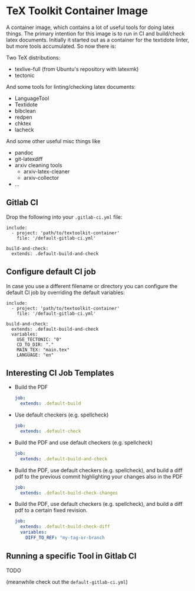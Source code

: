 # TeX Toolkit Container Image

A container image, which contains a lot of useful tools for doing latex things.
The primary intention for this image is to run in CI and build/check latex
documents. Initially it started out as a container for the textidote linter,
but more tools accumulated. So now there is:

Two TeX distributions:

* texlive-full (from Ubuntu's repository with latexmk)
* tectonic

And some tools for linting/checking latex documents:

* LanguageTool
* Textidote
* bibclean
* redpen
* chktex
* lacheck

And some other useful misc things like

* pandoc
* git-latexdiff
* arxiv cleaning tools
    * arxiv-latex-cleaner
    * arxiv-collector
* ...


## Gitlab CI 

Drop the following into your `.gitlab-ci.yml` file:

```
include:
  - project: 'path/to/textoolkit-container'
    file: '/default-gitlab-ci.yml'
    
build-and-check:
  extends: .default-build-and-check
```

## Configure default CI job

In case you use a different filename or directory you can configure the default
CI job by overriding the default variables:

```
include:
  - project: 'path/to/textoolkit-container'
    file: '/default-gitlab-ci.yml'
    
build-and-check:
  extends: .default-build-and-check
  variables:
    USE_TECTONIC: "0"
    CD_TO_DIR: "."
    MAIN_TEX: "main.tex"
    LANGUAGE: "en"
```

## Interesting CI Job Templates

* Build the PDF
  ```yaml
  job:
    extends: .default-build
  ```
* Use default checkers (e.g. spellcheck)
  ```yaml
  job:
    extends: .default-check
  ```
* Build the PDF and use default checkers (e.g. spellcheck)
  ```yaml
  job:
    extends: .default-build-and-check
  ```
* Build the PDF, use default checkers (e.g. spellcheck), and build a diff pdf to
  the previous commit highlighting your changes also in the PDF
  ```yaml
  job:
    extends: .default-build-check-changes
  ```
* Build the PDF, use default checkers (e.g. spellcheck), and build a diff pdf to
  a certain fixed revision.
  ```yaml
  job:
    extends: .default-build-check-diff
    variables:
      DIFF_TO_REF: "my-tag-or-branch
  ```

## Running a specific Tool in Gitlab CI

TODO

(meanwhile check out the `default-gitlab-ci.yml`)
